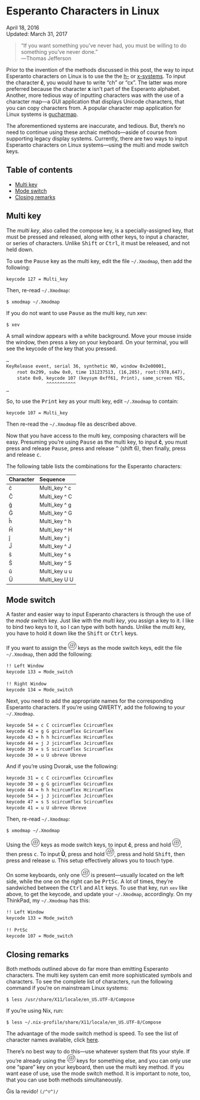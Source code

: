 Esperanto Characters in Linux
=============================

<div class="center">April 18, 2016</div>
<div class="center">Updated: March 31, 2017</div>

>“If you want something you’ve never had, you must be willing to do something you’ve never
>done.”<br>
>―Thomas Jefferson

Prior to the invention of the methods discussed in this post, the way to input Esperanto characters
on Linux is to use the the [h-](https://en.wikipedia.org/wiki/Esperanto_orthography#H-system)
or [x-systems](https://en.wikipedia.org/wiki/Esperanto_orthography#X-system).  To input the
character **ĉ**, you would have to write “ch” or “cx”. The latter was more preferred because the
character **x** isn’t part of the Esperanto alphabet. Another, more tedious way of inputting
characters was with the use of a character map—a GUI application that displays Unicode characters,
that you can copy characters from. A popular character map application for Linux systems
is [gucharmap](https://wiki.gnome.org/Apps/Gucharmap).

The aforementioned systems are inaccurate, and tedious. But, there’s no need to continue using these
archaic methods—aside of course from supporting legacy display systems. Currently, there are two
ways to input Esperanto characters on Linux systems—using the multi and mode switch keys.


Table of contents
-----------------

- [Multi key](#multikey)
- [Mode switch](#modeswitch)
- [Closing remarks](#closing)


<a name="multikey"></a> Multi key
---------------------------------

The *multi key*, also called the compose key, is a specially-assigned key, that must be pressed and
released, along with other keys, to input a character, or series of characters. Unlike
<kbd>Shift</kbd> or <kbd>Ctrl</kbd>, it must be released, and not held down.

To use the <kbd>Pause</kbd> key as the multi key, edit the file `~/.Xmodmap`, then add the
following:

```
keycode 127 = Multi_key
```

Then, re-read `~/.Xmodmap`:

```
$ xmodmap ~/.Xmodmap
```

If you do not want to use <kbd>Pause</kbd> as the multi key, run xev:

```
$ xev
```

A small window appears with a white background. Move your mouse inside the window, then press a key
on your keyboard. On your terminal, you will see the keycode of the key that you pressed.

```
…
KeyRelease event, serial 36, synthetic NO, window 0x2e00001,
    root 0x299, subw 0x0, time 131237513, (16,285), root:(978,647),
    state 0x0, keycode 107 (keysym 0xff61, Print), same_screen YES,
               ^^^^^^^^^^^
…
```

So, to use the <kbd>Print</kbd> key as your multi key, edit
`~/.Xmodmap` to contain:

```
keycode 107 = Multi_key
```

Then re-read the `~/.Xmodmap` file as described above.

Now that you have access to the multi key, composing characters will be easy. Presuming you’re using
<kbd>Pause</kbd> as the multi key, to input **ĉ**, you must press and release <kbd>Pause</kbd>,
press and release <kbd>&#94;</kbd> (shift 6), then finally, press and release <kbd>c</kbd>.

The following table lists the combinations for the Esperanto characters:


| Character | Sequence       |
| :-------- | :------------- |
| ĉ         | Multi_key ^ c  |
| Ĉ         | Multi_key ^ C  |
| ĝ         | Multi_key ^ g  |
| Ĝ         | Multi_key ^ G  |
| ĥ         | Multi_key ^ h  |
| Ĥ         | Multi_key ^ H  |
| ĵ         | Multi_key ^ j  |
| Ĵ         | Multi_key ^ J  |
| ŝ         | Multi_key ^ s  |
| Ŝ         | Multi_key ^ S  |
| ŭ         | Multi_key u u  |
| Ŭ         | Multi_key U U  |


<a name="modeswitch"></a> Mode switch
-------------------------------------

A faster and easier way to input Esperanto characters is through the use of the *mode switch*
key. Just like with the *multi key*, you assign a key to it. I like to bind two keys to it, so I can
type with both hands. Unlike the multi key, you have to hold it down like the <kbd>Shift</kbd> or
<kbd>Ctrl</kbd> keys.

If you want to assign the <kbd>![Windows](/images/icon_windows_02_22x22.png "Windows key")</kbd> keys as the mode switch keys, edit
the file `~/.Xmodmap`, then add the following:

```
!! Left Window
keycode 133 = Mode_switch

!! Right Window
keycode 134 = Mode_switch
```

Next, you need to add the appropriate names for the corresponding Esperanto characters. If you’re
using QWERTY, add the following to your `~/.Xmodmap`.

```
keycode 54 = c C ccircumflex Ccircumflex
keycode 42 = g G gcircumflex Gcircumflex
keycode 43 = h h hcircumflex Hcircumflex
keycode 44 = j J jcircumflex Jcircumflex
keycode 39 = s S scircumflex Scircumflex
keycode 30 = u U ubreve Ubreve
```

And if you’re using Dvorak, use the following:

```
keycode 31 = c C ccircumflex Ccircumflex
keycode 30 = g G gcircumflex Gcircumflex
keycode 44 = h h hcircumflex Hcircumflex
keycode 54 = j J jcircumflex Jcircumflex
keycode 47 = s S scircumflex Scircumflex
keycode 41 = u U ubreve Ubreve
```

Then, re-read `~/.Xmodmap`:

```
$ xmodmap ~/.Xmodmap
```

Using the <kbd>![Windows](/images/icon_windows_02_22x22.png "Windows key")</kbd> keys as mode switch
keys, to input **ĉ**, press and hold
<kbd>![Windows](/images/icon_windows_02_22x22.png "Windows key")</kbd>, then press <kbd>c</kbd>. To
input **Ŭ**, press and hold <kbd>![Windows](/images/icon_windows_02_22x22.png "Windows key")</kbd>,
press and hold <kbd>Shift</kbd>, then press and release <kbd>u</kbd>. This setup effectively allows
you to touch type.

On some keyboards, only one <kbd>![Windows](/images/icon_windows_02_22x22.png "Windows key")</kbd>
is present—usually located on the left side, while the one on the right can be <kbd>PrtSc</kbd>. A
lot of times, they’re sandwiched between the <kbd>Ctrl</kbd> and <kbd>Alt</kbd> keys. To use that
key, run `xev` like above, to get the keycode, and update your `~/.Xmodmap`, accordingly. On my
ThinkPad, my `~/.Xmodmap` has this:

```
!! Left Window
keycode 133 = Mode_switch

!! PrtSc
keycode 107 = Mode_switch
```


<a name="closing"></a> Closing remarks
--------------------------------------

Both methods outlined above do far more than emitting Esperanto characters. The multi key system can
emit more sophisticated symbols and characters. To see the complete list of characters, run the
following command if you’re on mainstream Linux systems:

```
$ less /usr/share/X11/locale/en_US.UTF-8/Compose
```

If you’re using Nix, run:

```
$ less ~/.nix-profile/share/X11/locale/en_US.UTF-8/Compose
```

The advantage of the mode switch method is speed. To see the list of character names available,
click [here](http://wiki.linuxquestions.org/wiki/List_of_Keysyms_Recognised_by_Xmodmap).

There’s no best way to do this—use whatever system that fits your style. If you’re already using the
<kbd>![Windows](/images/icon_windows_02_22x22.png "Windows key")</kbd> keys for something else, and
you can only use one “spare” key on your keyboard, then use the multi key method. If you want ease
of use, use the mode switch method. It is important to note, too, that you can use both methods
simultaneously.

Ĝis la revido! `(/^▽^)/`
